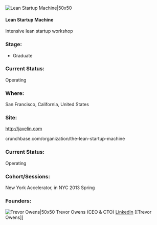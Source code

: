

![Lean Startup Machine|50x50](https://pbs.twimg.com/profile_images/1779219280/Lean_Twitter_bigger.png)

#### Lean Startup Machine
Intensive lean startup workshop

### Stage: 
 - Graduate 

### Current Status: 
Operating

### Where:
San Francisco, California, United States

### Site:
http://javelin.com



crunchbase.com/organization/the-lean-startup-machine

### Current Status: 
Operating

### Cohort/Sessions: 
New York Accelerator, in NYC 2013 Spring

### Founders: 

![Trevor Owens|50x50](https://s3.amazonaws.com/photos.angel.co/users/62925-medium_jpg?1352076672) Trevor Owens (CEO & CTO) [LinkedIn](https://linkedin.com/in/owenstrevor) [[Trevor Owens]]



